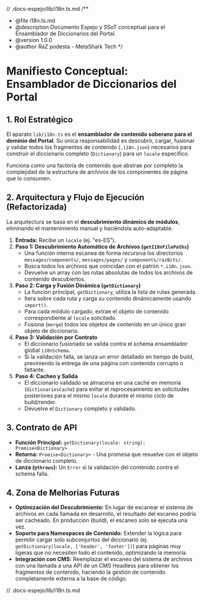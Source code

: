 // .docs-espejo/lib/i18n.ts.md
/**
 * @file i18n.ts.md
 * @description Documento Espejo y SSoT conceptual para el Ensamblador de Diccionarios del Portal.
 * @version 1.0.0
 * @author RaZ podesta - MetaShark Tech
 */

# Manifiesto Conceptual: Ensamblador de Diccionarios del Portal

## 1. Rol Estratégico

El aparato `lib/i18n.ts` es el **ensamblador de contenido soberano para el dominio del Portal**. Su única responsabilidad es descubrir, cargar, fusionar y validar todos los fragmentos de contenido (`.i18n.json`) necesarios para construir el diccionario completo (`Dictionary`) para un `locale` específico.

Funciona como una factoría de contenido que abstrae por completo la complejidad de la estructura de archivos de los componentes de página que lo consumen.

## 2. Arquitectura y Flujo de Ejecución (Refactorizada)

La arquitectura se basa en el **descubrimiento dinámico de módulos**, eliminando el mantenimiento manual y haciéndola auto-adaptable.

1.  **Entrada:** Recibe un `locale` (ej. "es-ES").
2.  **Paso 1: Descubrimiento Automático de Archivos (`getI18nFilePaths`)**
    *   Una función interna escanea de forma recursiva los directorios `messages/components/`, `messages/pages/` y `components/razBits/`.
    *   Busca todos los archivos que coincidan con el patrón `*.i18n.json`.
    *   Devuelve un array con las rutas absolutas de todos los archivos de contenido descubiertos.
3.  **Paso 2: Carga y Fusión Dinámica (`getDictionary`)**
    *   La función principal, `getDictionary`, utiliza la lista de rutas generada.
    *   Itera sobre cada ruta y carga su contenido dinámicamente usando `import()`.
    *   Para cada módulo cargado, extrae el objeto de contenido correspondiente al `locale` solicitado.
    *   Fusiona (`merge`) todos los objetos de contenido en un único gran objeto de diccionario.
4.  **Paso 3: Validación por Contrato**
    *   El diccionario fusionado se valida contra el schema ensamblador global `i18nSchema`.
    *   Si la validación falla, se lanza un error detallado en tiempo de build, previniendo la entrega de una página con contenido corrupto o faltante.
5.  **Paso 4: Cacheo y Salida**
    *   El diccionario validado se almacena en una caché en memoria (`dictionariesCache`) para evitar el reprocesamiento en solicitudes posteriores para el mismo `locale` durante el mismo ciclo de build/render.
    *   Devuelve el `Dictionary` completo y validado.

## 3. Contrato de API

-   **Función Principal:** `getDictionary(locale: string): Promise<Dictionary>`
-   **Retorna:** `Promise<Dictionary>` - Una promesa que resuelve con el objeto de diccionario completo.
-   **Lanza (`@throws`):** Un `Error` si la validación del contenido contra el schema falla.

## 4. Zona de Melhorias Futuras

*   **Optimización del Descubrimiento:** En lugar de escanear el sistema de archivos en cada llamada en desarrollo, el resultado del escaneo podría ser cacheado. En producción (build), el escaneo solo se ejecuta una vez.
*   **Soporte para Namespaces de Contenido:** Extender la lógica para permitir cargar solo subconjuntos del diccionario (ej. `getDictionary(locale, ['header', 'footer'])`) para páginas muy ligeras que no necesiten todo el contenido, optimizando la memoria.
*   **Integración con CMS:** Reemplazar el escaneo del sistema de archivos con una llamada a una API de un CMS Headless para obtener los fragmentos de contenido, haciendo la gestión de contenido completamente externa a la base de código.

// .docs-espejo/lib/i18n.ts.md
